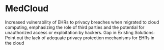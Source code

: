# MedCloud
Increased vulnerability of EHRs to privacy breaches when migrated to cloud computing, emphasizing the role of third parties and the potential for unauthorized access or exploitation by hackers. Gap in Existing Solutions: Point out the lack of adequate privacy protection mechanisms for EHRs in the cloud
